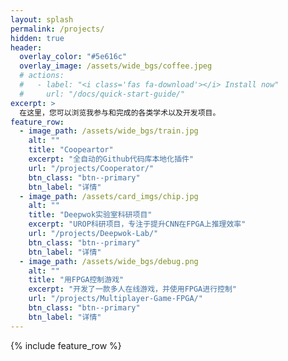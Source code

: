 ```yaml
---
layout: splash
permalink: /projects/
hidden: true
header:
  overlay_color: "#5e616c"
  overlay_image: /assets/wide_bgs/coffee.jpeg
  # actions:
  #   - label: "<i class='fas fa-download'></i> Install now"
  #     url: "/docs/quick-start-guide/"
excerpt: >
  在这里，您可以浏览我参与和完成的各类学术以及开发项目。
feature_row:
  - image_path: /assets/wide_bgs/train.jpg
    alt: ""
    title: "Coopeartor"
    excerpt: "全自动的Github代码库本地化插件"
    url: "/projects/Cooperator/"
    btn_class: "btn--primary"
    btn_label: "详情"
  - image_path: /assets/card_imgs/chip.jpg
    alt: ""
    title: "Deepwok实验室科研项目"
    excerpt: "UROP科研项目，专注于提升CNN在FPGA上推理效率"
    url: "/projects/Deepwok-Lab/"
    btn_class: "btn--primary"
    btn_label: "详情"
  - image_path: /assets/wide_bgs/debug.png
    alt: ""
    title: "用FPGA控制游戏"
    excerpt: "开发了一款多人在线游戏，并使用FPGA进行控制"
    url: "/projects/Multiplayer-Game-FPGA/"
    btn_class: "btn--primary"
    btn_label: "详情"      
---
```


{% include feature_row %}